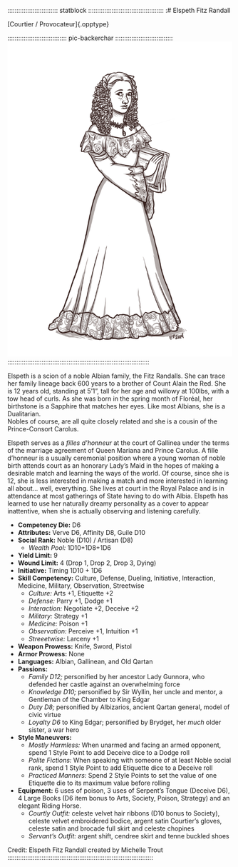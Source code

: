:::::::::::::::::::::::::::: statblock ::::::::::::::::::::::::::::::::::::::::::
:# Elspeth Fitz Randall

[Courtier / Provocateur]{.opptype}

::::::::::::::::::::::::::::::::: pic-backerchar ::::::::::::::::::::::::::::::::
![Elspeth, by Eleanor Ferron](assets/Characters/Elspeth.jpg "Elspeth, by Eleanor Ferron")
:::::::::::::::::::::::::::::::::::::::::::::::::::::::::::::::::::::::::::::::

Elspeth is a scion of a noble Albian family, the Fitz Randalls.  She can trace her family lineage 
back 600 years to a brother of Count Alain the Red.  She is 12 years old, standing at 5’1”, 
tall for her age and willowy at 100lbs, with a tow head of curls.  As she was born in the spring month 
of Floréal, her birthstone is a Sapphire that matches her eyes.  Like most Albians, she is a Dualitarian.  
Nobles of course, are all quite closely related and she is a cousin of the Prince-Consort Carolus.

Elspeth serves as a *filles d'honneur* at the court of Gallinea under the terms of the marriage agreement 
of Queen Mariana and Prince Carolus.  A fille d’honneur is a usually ceremonial position where a young 
woman of noble birth attends court as an honorary Lady’s Maid in the hopes of making a desirable match and 
learning the ways of the world.  Of course, since she is 12, she is less interested in making a match and 
more interested in learning all about… well, everything.  She lives at court in the Royal Palace and is 
in attendance at most gatherings of State having to do with Albia.  Elspeth has learned to use her 
naturally dreamy personality as a cover to appear inattentive, when she is actually observing and listening carefully.

- **Competency Die:** D6
- **Attributes:** Verve D6, Affinity D8, Guile D10
- **Social Rank:** Noble (D10) / Artisan (D8)
  - *Wealth Pool:* 1D10+1D8+1D6
- **Yield Limit:** 9
- **Wound Limit:** 4 (Drop 1, Drop 2, Drop 3, Dying)
- **Initiative:** Timing 1D10 + 1D6
- **Skill Competency:** Culture, Defense, Dueling, Initiative, Interaction, Medicine, Military, Observation, Streetwise
  - *Culture:* Arts +1, Etiquette +2
  - *Defense:* Parry +1, Dodge +1
  - *Interaction:* Negotiate +2, Deceive +2 
  - *Military:* Strategy +1
  - *Medicine:* Poison +1
  - *Observation:* Perceive +1, Intuition +1 
  - *Streeetwise:* Larceny +1
- **Weapon Prowess:** Knife, Sword, Pistol
- **Armor Prowess:** None
- **Languages:** Albian, Gallinean, and Old Qartan
- **Passions:** 
    - *Family D12;* personified by her ancestor Lady Gunnora, who defended her castle against an overwhelming force
    - *Knowledge D10;* personified by Sir Wyllin, her uncle and mentor, a Gentleman of the Chamber to King Edgar
    - *Duty D8;* personified by Albizarios, ancient Qartan general, model of civic virtue
    - *Loyalty D6* to King Edgar; personified by Brydget, her *much* older sister, a war hero
- **Style Maneuvers:** 
    - *Mostly Harmless:* When unarmed and facing an armed opponent, spend 1 Style Point to add Deceive dice to a Dodge roll
    - *Polite Fictions:* When speaking with someone of at least Noble social rank, spend 1 Style Point to add Etiquette dice to a Deceive roll
    - *Practiced Manners:* Spend 2 Style Points to set the value of one Etiquette die to its maximum value before rolling
- **Equipment:**  6 uses of poison, 3 uses of Serpent’s Tongue (Deceive D6), 4 Large Books (D6 item bonus to Arts, Society, Poison, Strategy) and an elegant Riding Horse.
    - *Courtly Outfit:*  celeste velvet hair ribbons (D10 bonus to Society), celeste velvet embroidered bodice, argent satin Courtier’s gloves, celeste satin and brocade full skirt and celeste chopines
    - *Servant’s Outfit:*  argent shift, cendree skirt and tenne buckled shoes


Credit: Elspeth Fitz Randall created by Michelle Trout
:::::::::::::::::::::::::::::::::::::::::::::::::::::::::::::::::::::::::::::::::

